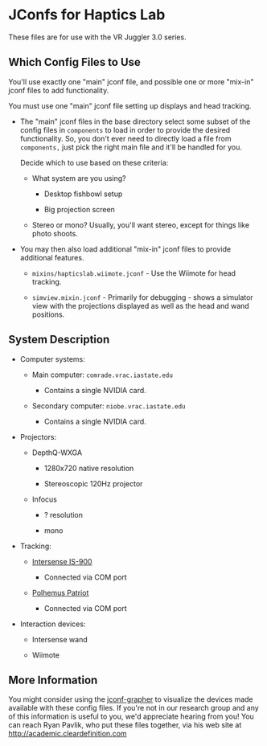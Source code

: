 JConfs for Haptics Lab
================


These files are for use with the VR Juggler 3.0 series.

Which Config Files to Use
--------------------------------------------------


You'll use exactly one "main" jconf file, and possible one or more
"mix-in" jconf files to add functionality.

You must use one "main" jconf file setting up displays and head
tracking.

* The "main" jconf files in the base directory select some subset
	of the config files in `components` to load in order to provide
	the desired functionality. So, you don't ever need to directly
	load a file from `components,` just pick the right main file and
	it'll be handled for you.

	Decide which to use based on these criteria:
	
	* What system are you using?
	
		* Desktop fishbowl setup
		
		* Big projection screen

	* Stereo or mono? Usually, you'll want stereo, except for things
		like photo shoots.

* You may then also load additional "mix-in" jconf files to provide
	additional features.

	* `mixins/hapticslab.wiimote.jconf` - Use the Wiimote for head
		tracking.

	* `simview.mixin.jconf` - Primarily for debugging - shows a
		simulator view with the projections displayed as well as the
		head and wand positions.

System Description
------------------

* Computer systems:

	* Main computer: `comrade.vrac.iastate.edu`

		* Contains a single NVIDIA card.
		
	* Secondary computer: `niobe.vrac.iastate.edu`
	
		* Contains a single NVIDIA card.


* Projectors:

	* DepthQ-WXGA
	
		* 1280x720 native resolution
		
		* Stereoscopic 120Hz projector

	* Infocus
	
		* ? resolution
		
		* mono

* Tracking:

	* [Intersense IS-900](http://www.intersense.com/pages/20/14)
	
		* Connected via COM port
		
	* [Polhemus Patriot](http://polhemus.com/?page=Motion_Patriot)
	
		* Connected via COM port

* Interaction devices:

	* Intersense wand
	
	* Wiimote


More Information
----------------

You might consider using the
[jconf-grapher](https://github.com/rpavlik/jconf-grapher) to visualize
the devices made available with these config files. If you're not in our
research group and any of this information is useful to you, we'd
appreciate hearing from you! You can reach Ryan Pavlik, who put these
files together, via his web site at <http://academic.cleardefinition.com>
